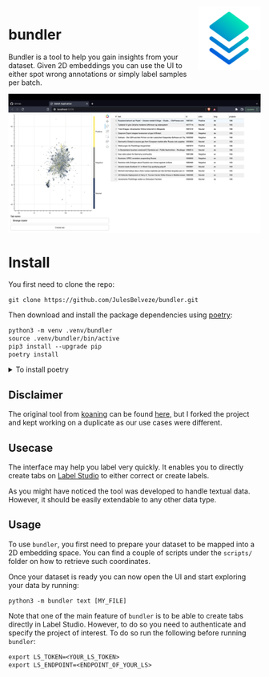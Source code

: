 <img src="figures/icon.png" width="25%" align="right"/>

# bundler

Bundler is a tool to help you gain insights from your dataset. Given 2D embeddings you can use the UI to either spot
wrong annotations or simply label samples per batch.

![](figures/screenshot.png)

# Install

You first need to clone the repo:

```
git clone https://github.com/JulesBelveze/bundler.git
```

Then download and install the package dependencies using [poetry](https://python-poetry.org/docs/):

```
python3 -m venv .venv/bundler
source .venv/bundler/bin/active
pip3 install --upgrade pip
poetry install
```

<details>
  <summary>To install poetry</summary>

```
curl -sSL https://raw.githubusercontent.com/python-poetry/poetry/master/get-poetry.py | python3 -
```

</details>


## Disclaimer

The original tool from [koaning](https://github.com/koaning) can be found [here](https://github.com/koaning/bulk), but I
forked the project and kept working on a duplicate as our use cases were different.


## Usecase

The interface may help you label very quickly. It enables you to directly create tabs
on [Label Studio](https://labelstud.io/) to either correct or create labels.

As you might have noticed the tool was developed to handle textual data. However, it should be easily extendable to any
other data type.


## Usage

To use `bundler`, you first need to prepare your dataset to be mapped into a 2D embedding space.
You can find a couple of scripts under the `scripts/` folder on how to retrieve such coordinates.

Once your dataset is ready you can now open the UI and start exploring your data by running:

```
python3 -m bundler text [MY_FILE]
```

Note that one of the main feature of `bundler` is to be able to create tabs directly in Label Studio. However, to do so
you need to authenticate and specify the project of interest. To do so run the following before running `bundler`:
```
export LS_TOKEN=<YOUR_LS_TOKEN>
export LS_ENDPOINT=<ENDPOINT_OF_YOUR_LS>
```

